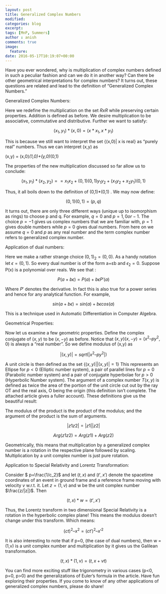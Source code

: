 ```yaml
---
layout: post
title: Generalized Complex Numbers
modified:
categories: blog
excerpt:
tags: [MnP, Summers]
author : anish
comments: true
image:
  feature:
date: 2016-05-17T10:19:07+00:00
---
```


Have you ever wondered, why is multiplication of complex numbers defined in such a peculiar fashion and can we do it in another way? Can there be other geometrical interpretations for complex numbers? It turns out, these questions are related and lead to the definition of “Generalized Complex Numbers.”

Generalized Complex Numbers:

Here we redefine the multiplication on the set $RxR$ while preserving certain properties. Addition is defined as before. We desire multiplication to be associative, commutative and distributive. Further we want to satisfy:

$$ (x_1,y_1)*(x,0) = (x*x_1,x*y_1) $$

This is because we still want to interpret the set {(x,0)| x is real} as “purely real” numbers. Thus we can interpret (x,y) as

(x,y) = (x,0)*(1,0)+(y,0)*(0,1)

The properties of the new multiplication discussed so far allow us to conclude:

$$(x_1,y_1)*(x_2,y_2)= =x_1x_2 + (0,1)(0,1)y_1y_2 + (x_1y_2 + x_2y_1)(0,1)$$

Thus, it all boils down to the definition of (0,1)*(0,1) . We may now define:

$$(0,1)(0,1)=(p,q)$$

It turns out, there are only three different ways (unique up to isomorphism as rings) to choose p and q. For example, $q = 0$ and $p = 1 , 0 or -1$. The choice $p = -1$ gives us complex numbers that we are familiar with, $p = 1$ gives double numbers while $p = 0$ gives dual numbers. From here on we assume $q = 0$ and $p$ as any real number and the term complex number refers to generalized complex number.

Application of dual numbers:

Here we make a rather strange choice $(0,1)_2 = (0,0)$. As a handy notation let $\epsilon  = (0,1)$. So every dual number is of the form a+ɛb and $\epsilon_2 = 0$. Suppose P(x) is a polynomial over reals. We see that :

$$P(a+b\epsilon) = P(a) + b\epsilon P'(a)$$

Where $P'$ denotes the derivative. In fact this is also true for a power series and hence for any analytical function. For example,

$$sin(a+b\epsilon) = sin(a) + b\epsilon cos(a)$$

This is a technique used in Automatic Differentiation in Computer Algebra.

Geometrical Properties:

Now let us examine a few geometric properties. Define the complex conjugate of $(x,y)$ to be $(x,-y)$ as before. Notice that $(x,y)(x,-y) = (x^2 – py^2,0)$ is always a “real number”. So we define modulus of (x,y) as

$$|(x,y)| = sqrt(|x^2 –py^2|)$$

A unit circle is then defined as the set {$(x,y) | |(x,y)| = 1$} This represents an Ellipse for $p<0$ (Elliptic number system), a pair of parallel lines for $p=0$ (Parabolic number system) and a pair of conjugate hyperbolae for $p>0$ (Hyperbolic Number system). The argument of a complex number $T(x,y)$ is defined as twice the area of the portion of the unit circle cut out by the ray OT and the real axis, O being the origin (this definition isn’t complete. The attached article gives a fuller account). These definitions give us the beautiful result:

The modulus of the product is the product of the modulus; and the argument of the product is the sum of arguments.

$$|z1z2| = |z1||z2|$$

$$Arg(z1z2) = Arg(z1) + Arg(z2)$$

Geometrically, this means that multiplication by a generalized complex number is a rotation in the respective plane followed by scaling. Multiplication by a unit complex number is just pure rotation.

Application to Special Relativity and Lorentz Transformation:

Consider $ p=\frac{1/c_2}$ and let $(t,x)$ and $(t',x')$ denote the spacetime coordinates of an event in ground frame and a reference frame moving with velocity $v$ w.r.t. it. Let $z = (1,v)$ and w be the unit complex number $\frac{z/|z|}$. Then

$$(t,x)*w =  (t',x')$$

Thus, the Lorentz transform in two dimensional Special Relativity is a rotation in the hyperbolic complex plane! This means the modulus doesn’t change under this transform. Which means:

$$(ct)^2 – x^2 = (ct')^2 – x'^2$$

It is also interesting to note that if p=0, (the case of dual numbers), then w = (1,v) is a unit complex number and multiplication by it gives us the Galilean transformation.

$$(t,x)*(1,v) = (t, x+vt )$$

You can find more exciting stuff like trigonometry in various cases (p<0, p=0, p>0) and the generalizations of Euler’s formula in the article. Have fun exploring their properties. If you come to know of any other applications of generalized complex numbers, please do share!
